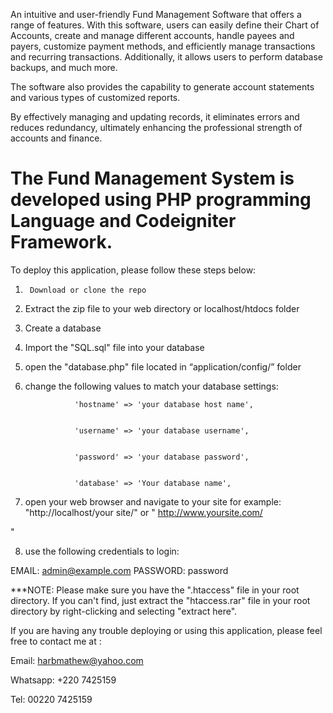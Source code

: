 ﻿An intuitive and user-friendly Fund Management Software that offers a range of features. 
With this software, users can easily define their Chart of Accounts, create and 
manage different accounts, handle payees and payers, customize payment methods, and 
efficiently manage transactions and recurring transactions. 
Additionally, it allows users to perform database backups, and much more. 

The software also provides the capability to generate account statements and 
various types of customized reports. 

By effectively managing and updating records, it eliminates errors and 
reduces redundancy, ultimately enhancing the professional strength of 
accounts and finance.

# The Fund Management System is developed using PHP programming Language and Codeigniter Framework.



   To deploy this application, please follow these steps below:



1.      Download or clone the repo 

2.	Extract the zip file to your web directory or localhost/htdocs folder

3.	Create a database 

4.	Import the "SQL.sql" file into your database

5.	open the "database.php" file located in “application/config/”
 folder
6.	change the following values to match your database settings:
            
              
                   'hostname' => 'your database host name',

            
                   'username' => 'your database username',

            
                   'password' => 'your database password',

             
                   'database' => 'Your database name',
 
            


7.	open your web browser and navigate to your site for example: 
        "http://localhost/your site/"  or  "
http://www.yoursite.com/

"

8.	use the following credentials to login:
                                         
EMAIL:     admin@example.com
                                         PASSWORD:  password




***NOTE: Please make sure you have the ".htaccess" file in your root directory. If you can't find, just 
         extract the "htaccess.rar" file in your root directory by right-clicking and selecting "extract here". 




If you are having any trouble deploying or using this application, 
please feel free to contact me at :

Email:     harbmathew@yahoo.com

Whatsapp:  +220 7425159

Tel:       00220 7425159

                                                                            
